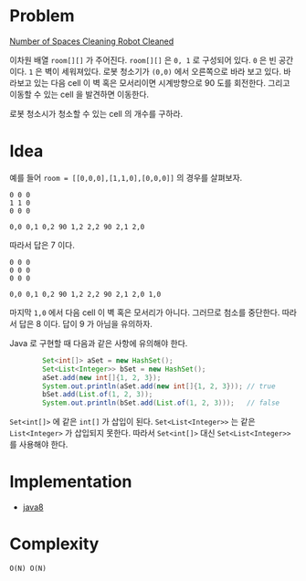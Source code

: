 # Problem

[Number of Spaces Cleaning Robot Cleaned](https://leetcode.com/problems/number-of-spaces-cleaning-robot-cleaned/)

이차원 배열 `room[][]` 가 주어진다. `room[][]` 은 `0, 1` 로 구성되어
있다.  `0` 은 빈 공간이다. `1` 은 벽이 세워져있다. 로봇 청소기가
`(0,0)` 에서 오른쪽으로 바라 보고 있다. 바라보고 있는 다음 cell 이 벽
혹은 모서리이면 시계방향으로 90 도를 회전한다. 그리고 이동할 수 있는
cell 을 발견하면 이동한다.

로봇 청소시가 청소할 수 있는 cell 의 개수를 구하라.

# Idea

예를 들어 `room = [[0,0,0],[1,1,0],[0,0,0]]` 의 경우를 살펴보자.

```
0 0 0
1 1 0
0 0 0

0,0 0,1 0,2 90 1,2 2,2 90 2,1 2,0
```

따라서 답은 7 이다.


```
0 0 0
0 0 0
0 0 0

0,0 0,1 0,2 90 1,2 2,2 90 2,1 2,0 1,0
```

마지막 `1,0` 에서 다음 cell 이 벽 혹은 모서리가 아니다. 그러므로
첨소를 중단한다. 따라서 답은 8 이다. 답이 9 가 아님을 유의하자.

Java 로 구현할 때 다음과 같은 사항에 유의해야 한다.

```java
        Set<int[]> aSet = new HashSet();
        Set<List<Integer>> bSet = new HashSet();
        aSet.add(new int[]{1, 2, 3});
        System.out.println(aSet.add(new int[]{1, 2, 3})); // true
        bSet.add(List.of(1, 2, 3));
        System.out.println(bSet.add(List.of(1, 2, 3)));   // false
```

`Set<int[]>` 에 같은 `int[]` 가 삽입이 된다. `Set<List<Integer>>` 는
같은 `List<Integer>` 가 삽입되지 못한다. 따라서 `Set<int[]>` 대신
`Set<List<Integer>>` 를 사용해야 한다.

# Implementation

* [java8](MainApp.java)

# Complexity

```
O(N) O(N)
```
